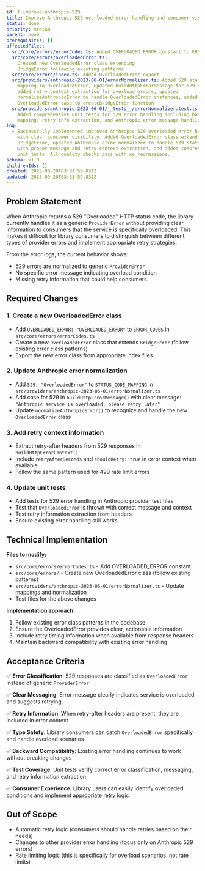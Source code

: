 ```yaml
---
id: T-improve-anthropic-529
title: Improve Anthropic 529 overloaded error handling and consumer visibility
status: done
priority: medium
parent: none
prerequisites: []
affectedFiles:
  src/core/errors/errorCodes.ts: Added OVERLOADED_ERROR constant to ERROR_CODES
  src/core/errors/overloadedError.ts:
    Created new OverloadedError class extending
    BridgeError following existing patterns
  src/core/errors/index.ts: Added OverloadedError export
  src/providers/anthropic-2023-06-01/errorNormalizer.ts: Added 529 status code
    mapping to OverloadedError, updated buildHttpErrorMessage for 529 case,
    added retry context extraction for overload errors, updated
    normalizeAnthropicError to handle OverloadedError instances, added
    OverloadedError case to createBridgeError function
  src/providers/anthropic-2023-06-01/__tests__/errorNormalizer.test.ts:
    Added comprehensive unit tests for 529 error handling including basic
    mapping, retry info extraction, and Anthropic error message handling
log:
  - Successfully implemented improved Anthropic 529 overloaded error handling
    with clear consumer visibility. Added OverloadedError class extending
    BridgeError, updated Anthropic error normalizer to handle 529 status codes
    with proper message and retry context extraction, and added comprehensive
    unit tests. All quality checks pass with no regressions.
schema: v1.0
childrenIds: []
created: 2025-09-20T03:31:59.831Z
updated: 2025-09-20T03:31:59.831Z
---
```


## Problem Statement

When Anthropic returns a 529 "Overloaded" HTTP status code, the library currently handles it as a generic `ProviderError` without providing clear information to consumers that the service is specifically overloaded. This makes it difficult for library consumers to distinguish between different types of provider errors and implement appropriate retry strategies.

From the error logs, the current behavior shows:

- 529 errors are normalized to generic `ProviderError`
- No specific error message indicating overload condition
- Missing retry information that could help consumers

## Required Changes

### 1. Create a new OverloadedError class

- Add `OVERLOADED_ERROR: "OVERLOADED_ERROR"` to `ERROR_CODES` in `src/core/errors/errorCodes.ts`
- Create a new `OverloadedError` class that extends `BridgeError` (follow existing error class patterns)
- Export the new error class from appropriate index files

### 2. Update Anthropic error normalization

- Add `529: "OverloadedError"` to `STATUS_CODE_MAPPING` in `src/providers/anthropic-2023-06-01/errorNormalizer.ts`
- Add case for 529 in `buildHttpErrorMessage()` with clear message: `"Anthropic service is overloaded, please retry later"`
- Update `normalizeAnthropicError()` to recognize and handle the new `OverloadedError` class

### 3. Add retry context information

- Extract retry-after headers from 529 responses in `buildHttpErrorContext()`
- Include `retryAfterSeconds` and `shouldRetry: true` in error context when available
- Follow the same pattern used for 429 rate limit errors

### 4. Update unit tests

- Add tests for 529 error handling in Anthropic provider test files
- Test that `OverloadedError` is thrown with correct message and context
- Test retry information extraction from headers
- Ensure existing error handling still works

## Technical Implementation

**Files to modify:**

- `src/core/errors/errorCodes.ts` - Add OVERLOADED_ERROR constant
- `src/core/errors/` - Create new OverloadedError class (follow existing patterns)
- `src/providers/anthropic-2023-06-01/errorNormalizer.ts` - Update mappings and normalization
- Test files for the above changes

**Implementation approach:**

1. Follow existing error class patterns in the codebase
2. Ensure the OverloadedError provides clear, actionable information
3. Include retry timing information when available from response headers
4. Maintain backward compatibility with existing error handling

## Acceptance Criteria

✅ **Error Classification**: 529 responses are classified as `OverloadedError` instead of generic `ProviderError`

✅ **Clear Messaging**: Error message clearly indicates service is overloaded and suggests retrying

✅ **Retry Information**: When retry-after headers are present, they are included in error context

✅ **Type Safety**: Library consumers can catch `OverloadedError` specifically and handle overload scenarios

✅ **Backward Compatibility**: Existing error handling continues to work without breaking changes

✅ **Test Coverage**: Unit tests verify correct error classification, messaging, and retry information extraction

✅ **Consumer Experience**: Library users can easily identify overloaded conditions and implement appropriate retry logic

## Out of Scope

- Automatic retry logic (consumers should handle retries based on their needs)
- Changes to other provider error handling (focus only on Anthropic 529 errors)
- Rate limiting logic (this is specifically for overload scenarios, not rate limits)
